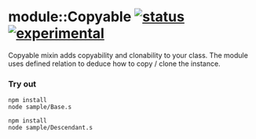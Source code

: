 # module::Copyable [![status](https://github.com/Wandalen/wCopyable/actions/workflows/StandardPublish.yml/badge.svg)](https://github.com/Wandalen/wCopyable/actions/workflows/StandardPublish.yml) [![experimental](https://img.shields.io/badge/stability-experimental-orange.svg)](https://github.com/emersion/stability-badges#experimental)

Copyable mixin adds copyability and clonability to your class. The module uses defined relation to deduce how to copy / clone the instance.

### Try out
```
npm install
node sample/Base.s
```
```
npm install
node sample/Descendant.s
```






















































































